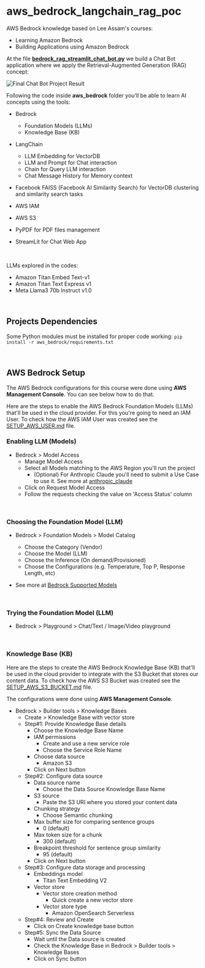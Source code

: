 # aws_bedrock_langchain_rag_poc
AWS Bedrock knowledge based on Lee Assam's courses:
- Learning Amazon Bedrock
- Building Applications using Amazon Bedrock

At the file [**bedrock_rag_streamlit_chat_bot.py**](aws_bedrock/bedrock_rag_streamlit_chat_bot.py) we build a Chat Bot application where we apply the Retrieval-Augmented Generation (RAG) concept:

![Final Chat Bot Project Result](aws_bedrock/bedrock_rag_streamlit_chat_bot.png)

Following the code inside **aws_bedrock** folder you'll be able to learn AI concepts using the tools:
- Bedrock
    - Foundation Models (LLMs)
    - Knowledge Base (KB)

- LangChain
    - LLM Embedding for VectorDB
    - LLM and Prompt for Chat interaction
    - Chain for Query LLM interaction
    - Chat Message History for Memory context

- Facebook FAISS (Facebook AI Similarity Search) for VectorDB clustering and similarity search tasks

- AWS IAM

- AWS S3

- PyPDF for PDF files management

- StreamLit for Chat Web App

<br />

LLMs explored in the codes:
- Amazon Titan Embed Text-v1
- Amazon Titan Text Express v1
- Meta Llama3 70b Instruct v1.0

<br />

## Projects Dependencies

Some Python modules must be installed for proper code working: ```pip install -r aws_bedrock/requirements.txt```

<br />

## AWS Bedrock Setup

The AWS Bedrock configurations for this course were done using **AWS Management Console**.
You can see below how to do that.

Here are the steps to enable the AWS Bedrock Foundation Models (LLMs) that'll be used in the cloud provider.
For this you're going to need an IAM User.
To check how the AWS IAM User was created see the [SETUP_AWS_USER.md](SETUP_AWS_USER.md) file.

### Enabling LLM (Models)

- Bedrock > Model Access
    - Manage Model Access
    - Select all Models matching to the AWS Region you'll run the project
        - (Optional) For Anthropic Claude you'll need to submit a Use Case to use it. See more at [anthropic_claude](anthropic_claude/use_case_details.txt)
    - Click on Request Model Access
    - Follow the requests checking the value on 'Access Status' column

<br />

### Choosing the Foundation Model (LLM)

- Bedrock > Foundation Models > Model Catalog
    - Choose the Category (Vendor)
    - Choose the Model (LLM)
    - Choose the Inference (On demand/Provisioned)
    - Choose the Configurations (e.g. Temperature, Top P, Response Length, etc)

- See more at [Bedrock Supported Models](https://docs.aws.amazon.com/bedrock/latest/userguide/models-supported.html)

<br />

### Trying the Foundation Model (LLM)

- Bedrock > Playground > Chat/Text / Image/Video playground

<br />

### Knowledge Base (KB)

Here are the steps to create the AWS Bedrock Knowledge Base (KB) that'll be used in the cloud provider to integrate with the S3 Bucket that stores our content data.
To check how the AWS S3 Bucket was created see the [SETUP_AWS_S3_BUCKET.md](SETUP_AWS_S3_BUCKET.md) file.

The configurations were done using **AWS Management Console**.

- Bedrock > Builder tools > Knowledge Bases
    - Create > Knowledge Base with vector store
    - Step#1: Provide Knowledge Base details
        - Choose the Knowledge Base Name
        - IAM permissions
            - Create and use a new service role
            - Choose the Service Role Name
        - Choose data source
            - Amazon S3
        - Click on Next button
    - Step#2: Configure data source
        - Data source name
            - Choose the Data Source Knowledge Base Name
        - S3 source
            - Paste the S3 URI where you stored your content data
        - Chunking strategy
            - Choose Semantic chunking
        - Max buffer size for comparing sentence groups
            - 0 (default)
        - Max token size for a chunk
            - 300 (default)
        - Breakpoint threshold for sentence group similarity
            - 95 (default)
        - Click on Next button
    - Step#3: Configure data storage and processing
        - Embeddings model
            - Titan Text Embedding V2
        - Vector store
            - Vector store creation method
                - Quick create a new vector store
            - Vector store type
                - Amazon OpenSearch Serverless
    - Step#4: Review and Create
        - Click on Create knowledge base button
    - Step#5: Sync the Data Source
        - Wait until the Data source is created
        - Check the Knowledge Base in Bedrock > Builder tools > Knowledge Bases
        - Click on Sync button 


